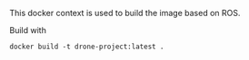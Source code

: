 This docker context is used to build the image based on ROS.

Build with
```
docker build -t drone-project:latest .
```
